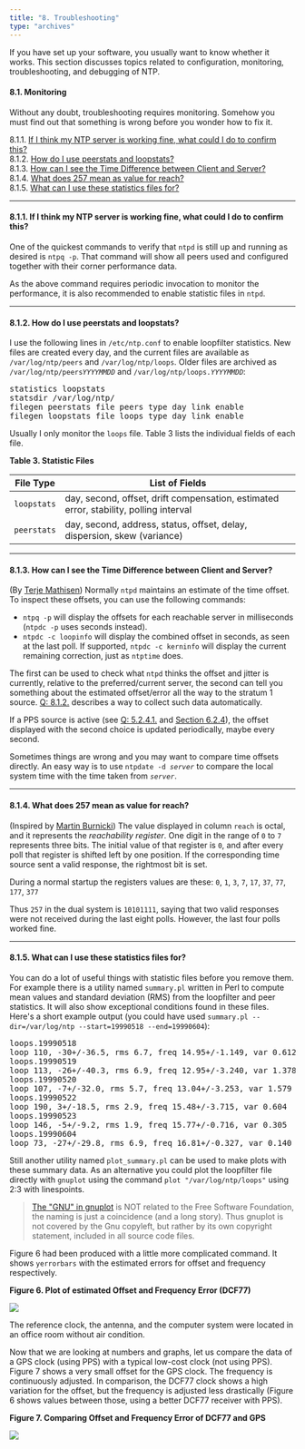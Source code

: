 ```yaml
---
title: "8. Troubleshooting"
type: "archives"
---
```


If you have set up your software, you usually want to know whether it works. This section discusses topics related to configuration, monitoring, troubleshooting, and debugging of NTP.

#### 8.1. Monitoring

Without any doubt, troubleshooting requires monitoring. Somehow you must find out that something is wrong before you wonder how to fix it.

8.1.1. [If I think my NTP server is working fine, what could I do to confirm this?](#if-i-think-my-ntp-server-is-working-fine-what-could-i-do-to-confirm-this)  
8.1.2. [How do I use peerstats and loopstats?](#how-do-i-use-peerstats-and-loopstats)  
8.1.3. [How can I see the Time Difference between Client and Server?](#how-can-i-see-the-time-difference-between-client-and-server)  
8.1.4. [What does 257 mean as value for reach?](#what-does-257-mean-as-value-for-reach)  
8.1.5. [What can I use these statistics files for?](#what-can-i-use-these-statistics-files-for)

* * *

#### 8.1.1. If I think my NTP server is working fine, what could I do to confirm this?

One of the quickest commands to verify that `ntpd` is still up and running as desired is `ntpq -p`. That command will show all peers used and configured together with their corner performance data.

As the above command requires periodic invocation to monitor the performance, it is also recommended to enable statistic files in `ntpd`.

* * *

#### 8.1.2. How do I use peerstats and loopstats?

I use the following lines in `/etc/ntp.conf` to enable loopfilter statistics. New files are created every day, and the current files are available as `/var/log/ntp/peers` and `/var/log/ntp/loops`. Older files are archived as <code>/var/log/ntp/peers*YYYYMMDD*</code> and <code>/var/log/ntp/loops.*YYYYMMDD*</code>:

<pre>statistics loopstats
statsdir /var/log/ntp/
filegen peerstats file peers type day link enable
filegen loopstats file loops type day link enable</pre>

Usually I only monitor the `loops` file. Table 3 lists the individual fields of each file.

**Table 3. Statistic Files**

| File Type | List of Fields|
| ----- | ----- |
| `loopstats` | day, second, offset, drift compensation, estimated error, stability, polling interval |
| `peerstats` | day, second, address, status, offset, delay, dispersion, skew (variance) |

* * *

#### 8.1.3. How can I see the Time Difference between Client and Server?

(By [Terje Mathisen](mailto:Terje.Mathisen@hda.hydro.com)) Normally `ntpd` maintains an estimate of the time offset. To inspect these offsets, you can use the following commands:

*   `ntpq -p` will display the offsets for each reachable server in milliseconds (`ntpdc -p` uses seconds instead).
*   `ntpdc -c loopinfo` will display the combined offset in seconds, as seen at the last poll. If supported, `ntpdc -c kerninfo` will display the current remaining correction, just as `ntptime` does.

The first can be used to check what `ntpd` thinks the offset and jitter is currently, relative to the preferred/current server, the second can tell you something about the estimated offset/error all the way to the stratum 1 source. [Q: 8.1.2.](#812-how-do-i-use-peerstats-and-loopstats) describes a way to collect such data automatically.

If a PPS source is active (see [Q: 5.2.4.1.](/ntpfaq/ntp-s-algo-kernel#52441-what-is-pps-processing) and [Section 6.2.4](/ntpfaq/ntp-s-config-adv/#624-pps-synchronization)), the offset displayed with the second choice is updated periodically, maybe every second.

Sometimes things are wrong and you may want to compare time offsets directly. An easy way is to use <code>ntpdate -d _server_</code> to compare the local system time with the time taken from <code>_server_</code>.

* * *

#### 8.1.4. What does 257 mean as value for reach?

(Inspired by [Martin Burnicki](mailto:martin.burnicki@meinberg.de)) The value displayed in column `reach` is octal, and it represents the _reachability register_. One digit in the range of `0` to `7` represents three bits. The initial value of that register is `0`, and after every poll that register is shifted left by one position. If the corresponding time source sent a valid response, the rightmost bit is set.

During a normal startup the registers values are these: `0`, `1`, `3`, `7`, `17`, `37`, `77`, `177`, `377`

Thus `257` in the dual system is `10101111`, saying that two valid responses were not received during the last eight polls. However, the last four polls worked fine.

* * *

#### 8.1.5. What can I use these statistics files for?

You can do a lot of useful things with statistic files before you remove them. For example there is a utility named `summary.pl` written in Perl to compute mean values and standard deviation (RMS) from the loopfilter and peer statistics. It will also show exceptional conditions found in these files. Here's a short example output (you could have used `summary.pl --dir=/var/log/ntp --start=19990518 --end=19990604`):

<pre>loops.19990518
loop 110, -30+/-36.5, rms 6.7, freq 14.95+/-1.149, var 0.612
loops.19990519
loop 113, -26+/-40.3, rms 6.9, freq 12.95+/-3.240, var 1.378
loops.19990520
loop 107, -7+/-32.0, rms 5.7, freq 13.04+/-3.253, var 1.579
loops.19990522
loop 190, 3+/-18.5, rms 2.9, freq 15.48+/-3.715, var 0.604
loops.19990523
loop 146, -5+/-9.2, rms 1.9, freq 15.77+/-0.716, var 0.305
loops.19990604
loop 73, -27+/-29.8, rms 6.9, freq 16.81+/-0.327, var 0.140</pre>

Still another utility named `plot_summary.pl` can be used to make plots with these summary data. As an alternative you could plot the loopfilter file directly with `gnuplot` using the command `plot "/var/log/ntp/loops"` using 2:3 with linespoints. 

> [The "GNU" in gnuplot](http://www.gnuplot.info/faq/index.html#x1-70001.2) is NOT related to the Free Software Foundation, the naming is just a coincidence (and a long story). Thus gnuplot is not covered by the Gnu copyleft, but rather by its own copyright statement, included in all source code files.

Figure 6 had been produced with a little more complicated command. It shows `yerrorbars` with the estimated errors for offset and frequency respectively.

**Figure 6. Plot of estimated Offset and Frequency Error (DCF77)**

![](/ntpfaq/loopstat.png)

The reference clock, the antenna, and the computer system were located in an office room without air condition.

Now that we are looking at numbers and graphs, let us compare the data of a GPS clock (using PPS) with a typical low-cost clock (not using PPS). Figure 7 shows a very small offset for the GPS clock. The frequency is continuously adjusted. In comparison, the DCF77 clock shows a high variation for the offset, but the frequency is adjusted less drastically (Figure 6 shows values between those, using a better DCF77 receiver with PPS).

**Figure 7. Comparing Offset and Frequency Error of DCF77 and GPS**

![](/ntpfaq/GPSvsDCF.png)